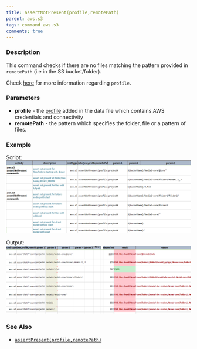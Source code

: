 ```yaml
---
title: assertNotPresent(profile,remotePath)
parent: aws.s3
tags: command aws.s3
comments: true
---
```


### Description
This command checks if there are no files matching the pattern provided in `remotePath` (i.e in the S3 bucket/folder).

Check [here](index#s3profile) for more information regarding `profile`.


### Parameters
- **profile** \- the [profile](index#s3profile) added in the data file which contains AWS credentials and connectivity
- **remotePath** \- the pattern which specifies the folder, file or a pattern of files.


### Example
Script:<br/>
![](image/assertNotPresent_01.png)

Output:<br/>
![](image/assertNotPresent_02.png)


### See Also
- [`assertPresent(profile,remotePath)`](assertPresent(profile,remotePath))

